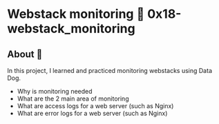 # Webstack monitoring :page_with_curl: 0x18-webstack_monitoring

## About :monocle_face:
In this project, I learned and practiced monitoring webstacks using Data Dog.
- Why is monitoring needed
- What are the 2 main area of monitoring
- What are access logs for a web server (such as Nginx)
- What are error logs for a web server (such as Nginx)
